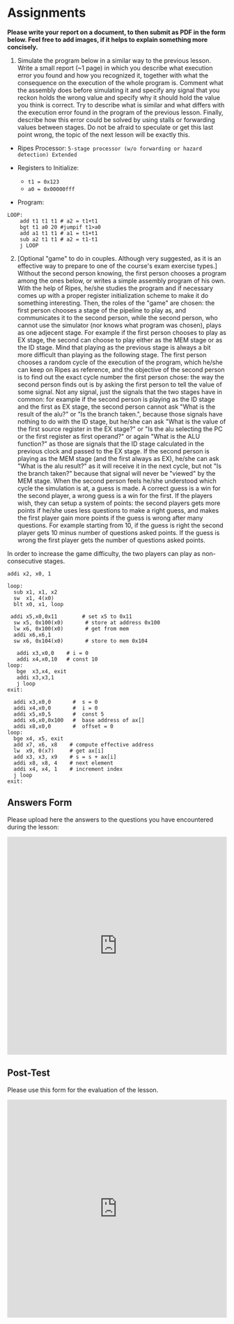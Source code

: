 # Assignments

**Please write your report on a document, to then submit as PDF in the form below. Feel free to add images, if it helps to explain something more concisely.**

1. Simulate the program below in a similar way to the previous lesson. Write a small report (~1 page) in which you describe what execution error you found and how you recognized it, together with what the consequence on the execution of the whole program is. Comment what the assembly does before simulating it and specify any signal that you reckon holds the wrong value and specify why it should hold the value you think is correct. Try to describe what is similar and what differs with the execution error found in the program of the previous lesson. Finally, describe how this error could be solved by using stalls or forwarding values between stages. Do not be afraid to speculate or get this last point wrong, the topic of the next lesson will be exactly this.
- Ripes Processor: ```5-stage processor (w/o forwarding or hazard detection) Extended```
- Registers to Initialize:
    - ```t1 = 0x123```
    - ```a0 = 0x00000fff```

- Program:
```assembly
LOOP:
    add t1 t1 t1 # a2 = t1+t1
    bgt t1 a0 20 #jumpif t1>a0
    add a1 t1 t1 # a1 = t1+t1
    sub a2 t1 t1 # a2 = t1-t1
    j LOOP
```

2. [Optional "game" to do in couples. Although very suggested, as it is an effective way to prepare to one of the course's exam exercise types.] Without the second person knowing, the first person chooses a program among the ones below, or writes a simple assembly program of his own. With the help of Ripes, he/she studies the program and if necessary comes up with a proper register initialization scheme to make it do something interesting. Then, the roles of the "game" are chosen: the first person chooses a stage of the pipeline to play as, and communicates it to the second person, while the second person, who cannot use the simulator (nor knows what program was chosen), plays as one adjecent stage. For example if the first person chooses to play as EX stage, the second can choose to play either as the MEM stage or as the ID stage. Mind that playing as the previous stage is always a bit more difficult than playing as the following stage. The first person chooses a random cycle of the execution of the program, which he/she can keep on Ripes as reference, and the objective of the second person is to find out the exact cycle number the first person chose: the way the second person finds out is by asking the first person to tell the value of some signal. Not any signal, just the signals that the two stages have in common: for example if the second person is playing as the ID stage and the first as EX stage, the second person cannot ask "What is the result of the alu?" or "Is the branch taken.", because those signals have nothing to do with the ID stage, but he/she can ask "What is the value of the first source register in the EX stage?" or "Is the alu selecting the PC or the first register as first operand?" or again "What is the ALU function?" as those are signals that the ID stage calculated in the previous clock and passed to the EX stage. If the second person is playing as the MEM stage (and the first always as EX), he/she can ask "What is the alu result?" as it will receive it in the next cycle, but not "Is the branch taken?" because that signal will never be "viewed" by the MEM stage. When the second person feels he/she understood which cycle the simulation is at, a guess is made. A correct guess is a win for the second player, a wrong guess is a win for the first. If the players wish, they can setup a system of points: the second players gets more points if he/she uses less questions to make a right guess, and makes the first player gain more points if the guess is wrong after many questions. For example starting from 10, if the guess is right the second player gets 10 minus number of questions asked points. If the guess is wrong the first player gets the number of questions asked points. 

In order to increase the game difficulty, the two players can play as non-consecutive stages.


<!-- 2. A COPPIE: la prima persona sceglie uno stage qualunque e un programma tra gli esempi sotto, e "gioca" nel ruolo di tale stage, mente la seconda nel ruolo dello stage successivo. Seguendo come reference la tabella della sezione [4.3](./3.3_soluzioni.md) la prima persona calcola e comunica alla seconda i dati relativi al proprio stage (ultima colonna della tabella), la seconda deve dedurre che istruzione sta nello stage precedente e calcolare di conseguenza i dati relativi al proprio stage nel prossimo ciclo. Ci si corregge con il simulatore, idealmente operato dalla prima persona. Dopo qualche istruzione ci si inverte. Questo esercizio è utile in quanto simile a uno degli esercizi d'esame.
- ESEMPIO:
    - PERSONA 1 sceglie il primo programma tra quelli sotto e lo stage MEM. I dati che passa al collega sono:
        - PC+4 -> 0xc
        - ALUres-> 0x20
        - Data Out -> 0x0
        - RF Write Index -> 0x0
        - RF Write Enable -> 0x0
        - Write Data Select -> 0x1
    - PERSONA 2 riconosce che la prima istruzione nello stage MEM è lo store e calcola i propri dati al prossimo ciclo.
        - RF Write Index -> 0x0
        - RF Write Data -> 0x20
        - RF Write Enable -> 0x0


## Esempi di programmi dall'internet
-->
```assembly
addi x2, x0, 1

loop:
  sub x1, x1, x2
  sw  x1, 4(x0)
  blt x0, x1, loop
```

```assembly
 addi x5,x0,0x11        # set x5 to 0x11
  sw x5, 0x100(x0)       # store at address 0x100
  lw x6, 0x100(x0)       # get from mem
  addi x6,x6,1          
  sw x6, 0x104(x0)       # store to mem 0x104
```

```assembly
   addi x3,x0,0    # i = 0
   addi x4,x0,10   # const 10
loop:
   bge  x3,x4, exit
   addi x3,x3,1
   j loop
exit:
```

```assembly
  addi x3,x0,0       #  s = 0
  addi x4,x0,0       #  i = 0
  addi x5,x0,5       #  const 5
  addi x6,x0,0x100   #  base address of ax[]
  addi x8,x0,0       #  offset = 0
loop:
  bge x4, x5, exit
  add x7, x6, x8    # compute effective address
  lw  x9, 0(x7)     # get ax[i]
  add x3, x3, x9    # s = s + ax[i]
  addi x8, x8, 4    # next element
  addi x4, x4, 1    # increment index
  j loop
exit:
```

## Answers Form

Please upload here the answers to the questions you have encountered during the lesson:

<iframe width="100%" height="500px" src="https://forms.office.com/Pages/ResponsePage.aspx?id=K3EXCvNtXUKAjjCd8ope62KdyETcpsdCkuMPv8Z87j1UOFFGWUJGVjg5VkJEMjdaNldENlVIMU05VC4u&embed=true" frameborder="0" marginwidth="0" marginheight="0" style="border: none; max-width:100%; max-height:100vh" allowfullscreen webkitallowfullscreen mozallowfullscreen msallowfullscreen> </iframe>

## Post-Test

Please use this form for the evaluation of the lesson.

<iframe width="100%" height="500px" src="https://forms.office.com/r/eWebw6D5uT?embed=true" frameborder="0" marginwidth="0" marginheight="0" style="border: none; max-width:100%; max-height:100vh" allowfullscreen webkitallowfullscreen mozallowfullscreen msallowfullscreen> </iframe>